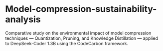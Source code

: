 # Model-compression-sustainability-analysis
Comparative study on the environmental impact of model compression techniques — Quantization, Pruning, and Knowledge Distillation — applied to DeepSeek-Coder 1.3B using the CodeCarbon framework. 
